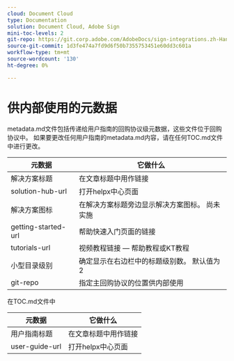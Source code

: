 ```yaml
---
cloud: Document Cloud
type: Documentation
solution: Document Cloud, Adobe Sign
mini-toc-levels: 2
git-repo: https://git.corp.adobe.com/AdobeDocs/sign-integrations.zh-Hans
source-git-commit: 1d3fe474a7fd9d6f50b7355753451e60dd3c601a
workflow-type: tm+mt
source-wordcount: '130'
ht-degree: 0%

---
```



# 供内部使用的元数据

metadata.md文件包括传递给用户指南的回购协议级元数据，这些文件位于回购协议中。 如果要更改任何用户指南的metadata.md内容，请在任何TOC.md文件中进行更改。

| 元数据 | 它做什么 |
|--- |--- |
| 解决方案标题 | 在文章标题中用作链接 |
| solution-hub-url | 打开helpx中心页面 |
| 解决方案图标 | 在解决方案标题旁边显示解决方案图标。 尚未实施 |
| getting-started-url | 帮助快速入门页面的链接 |
| tutorials-url | 视频教程链接 — 帮助教程或KT教程 |
| 小型目录级别 | 确定显示在右边栏中的标题级别数。 默认值为2 |
| git-repo | 指定主回购协议的位置供内部使用 |

在TOC.md文件中

| 元数据 | 它做什么 |
|--- |--- |
| 用户指南标题 | 在文章标题中用作链接 |
| user-guide-url | 打开helpx中心页面 |
